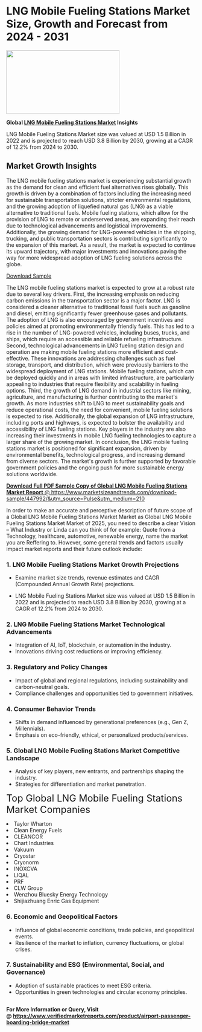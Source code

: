 <H1>LNG Mobile Fueling Stations Market Size, Growth and Forecast from 2024 - 2031</H1><img class="aligncenter size-medium wp-image-584254" src="https://thirdeyenews.in/wp-content/uploads/2024/09/Global-Market-Research-300x168.jpeg" alt="" width="300" height="168" /><p><strong>Global&nbsp;<a href="https://www.marketsizeandtrends.com/download-sample/447992/&amp;utm_source=Pulse&amp;utm_medium=210">LNG Mobile Fueling Stations Market</a> Insights</strong></p><p>LNG Mobile Fueling Stations Market size was valued at USD 1.5 Billion in 2022 and is projected to reach USD 3.8 Billion by 2030, growing at a CAGR of 12.2% from 2024 to 2030.</p><p><h2>Market Growth Insights</h2> <p>The LNG mobile fueling stations market is experiencing substantial growth as the demand for clean and efficient fuel alternatives rises globally. This growth is driven by a combination of factors including the increasing need for sustainable transportation solutions, stricter environmental regulations, and the growing adoption of liquefied natural gas (LNG) as a viable alternative to traditional fuels. Mobile fueling stations, which allow for the provision of LNG to remote or underserved areas, are expanding their reach due to technological advancements and logistical improvements. Additionally, the growing demand for LNG-powered vehicles in the shipping, trucking, and public transportation sectors is contributing significantly to the expansion of this market. As a result, the market is expected to continue its upward trajectory, with major investments and innovations paving the way for more widespread adoption of LNG fueling solutions across the globe.</p> <p><a href="download_sample_link">Download Sample</a></p> <p>The LNG mobile fueling stations market is expected to grow at a robust rate due to several key drivers. First, the increasing emphasis on reducing carbon emissions in the transportation sector is a major factor. LNG is considered a cleaner alternative to traditional fossil fuels such as gasoline and diesel, emitting significantly fewer greenhouse gases and pollutants. The adoption of LNG is also encouraged by government incentives and policies aimed at promoting environmentally friendly fuels. This has led to a rise in the number of LNG-powered vehicles, including buses, trucks, and ships, which require an accessible and reliable refueling infrastructure. Second, technological advancements in LNG fueling station design and operation are making mobile fueling stations more efficient and cost-effective. These innovations are addressing challenges such as fuel storage, transport, and distribution, which were previously barriers to the widespread deployment of LNG stations. Mobile fueling stations, which can be deployed quickly and in areas with limited infrastructure, are particularly appealing to industries that require flexibility and scalability in fueling options. Third, the growth of LNG demand in industrial sectors like mining, agriculture, and manufacturing is further contributing to the market's growth. As more industries shift to LNG to meet sustainability goals and reduce operational costs, the need for convenient, mobile fueling solutions is expected to rise. Additionally, the global expansion of LNG infrastructure, including ports and highways, is expected to bolster the availability and accessibility of LNG fueling stations. Key players in the industry are also increasing their investments in mobile LNG fueling technologies to capture a larger share of the growing market. In conclusion, the LNG mobile fueling stations market is positioned for significant expansion, driven by environmental benefits, technological progress, and increasing demand from diverse sectors. The market's growth is further supported by favorable government policies and the ongoing push for more sustainable energy solutions worldwide.</p> <p><a href="get_more_link"></p><p><span class=""><strong>Download Full PDF Sample Copy of Global LNG Mobile Fueling Stations Market Report</strong> @ <a href="https://www.marketsizeandtrends.com/download-sample/447992/&amp;utm_source=Pulse&amp;utm_medium=210" target="_blank">https://www.marketsizeandtrends.com/download-sample/447992/&amp;utm_source=Pulse&amp;utm_medium=210</a></span></p><p>In order to make an accurate and perceptive description of future scope of a Global&nbsp;LNG Mobile Fueling Stations Market Market as Global&nbsp;LNG Mobile Fueling Stations Market Market of 2025, you need to describe a clear Vision &ndash; What Industry or Linda can you think of for example: Quote from a Technology, healthcare, automotive, renewable energy, name the market you are Reffering to. However, some general trends and factors usually impact market reports and their future outlook include:</p><h3>1.&nbsp;<strong>LNG Mobile Fueling Stations Market Growth Projections</strong></h3><ul><li>Examine market size trends, revenue estimates and CAGR (Compounded Annual Growth Rate) projections.</li><li><p>LNG Mobile Fueling Stations Market size was valued at USD 1.5 Billion in 2022 and is projected to reach USD 3.8 Billion by 2030, growing at a CAGR of 12.2% from 2024 to 2030.</p></li></ul><h3>2.&nbsp;<strong>LNG Mobile Fueling Stations Market Technological Advancements</strong></h3><ul><li>Integration of AI, IoT, blockchain, or automation in the industry.</li><li>Innovations driving cost reductions or improving efficiency.</li></ul><h3>3.&nbsp;<strong>Regulatory and Policy Changes</strong></h3><ul><li>Impact of global and regional regulations, including sustainability and carbon-neutral goals.</li><li>Compliance challenges and opportunities tied to government initiatives.</li></ul><h3>4.&nbsp;<strong>Consumer Behavior Trends</strong></h3><ul><li>Shifts in demand influenced by generational preferences (e.g., Gen Z, Millennials).</li><li>Emphasis on eco-friendly, ethical, or personalized products/services.</li></ul><h3>5.&nbsp;<strong>Global LNG Mobile Fueling Stations Market Competitive Landscape</strong></h3><ul><li>Analysis of key players, new entrants, and partnerships shaping the industry.</li><li>Strategies for differentiation and market penetration.</li></ul><p data-pm-slice="1 1 []"><span style="color: inherit; font-family: inherit; font-size: 25px;">Top Global LNG Mobile Fueling Stations Market Companies</span></p><div class="" data-test-id=""><p><li>Taylor Wharton</li><li> Clean Energy Fuels</li><li> CLEANCOR</li><li> Chart Industries</li><li> Vakuum</li><li> Cryostar</li><li> Cryonorm</li><li> INOXCVA</li><li> LIQAL</li><li> PRF</li><li> CLW Group</li><li> Wenzhou Bluesky Energy Technology</li><li> Shijiazhuang Enric Gas Equipment</li></p></div><h3>6.&nbsp;<strong>Economic and Geopolitical Factors</strong></h3><ul><li>Influence of global economic conditions, trade policies, and geopolitical events.</li><li>Resilience of the market to inflation, currency fluctuations, or global crises.</li></ul><h3>7.&nbsp;<strong>Sustainability and ESG (Environmental, Social, and Governance)</strong></h3><ul><li>Adoption of sustainable practices to meet ESG criteria.</li><li>Opportunities in green technologies and circular economy principles.</li></ul><h2><strong style="font-size: 14px;">For More Information or Query, Visit @&nbsp;</strong><a style="background-color: #ffffff; font-size: 14px;" href="https://www.marketsizeandtrends.com/report/lng-mobile-fueling-stations-market/" target="_blank">https://www.verifiedmarketreports.com/product/airport-passenger-boarding-bridge-market</a></h2>
